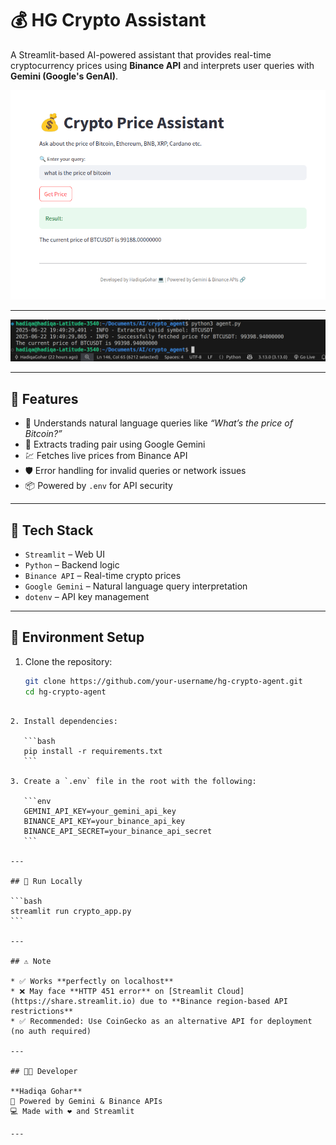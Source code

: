 
# 💰 HG Crypto Assistant

A Streamlit-based AI-powered assistant that provides real-time cryptocurrency prices using **Binance API** and interprets user queries with **Gemini (Google's GenAI)**.

![HG Crypto Assistant Screenshot](https://github.com/HadiqaGohar/HG-Crypto-Agent/blob/main/Screenshot%20from%202025-06-22%2019-44-37.png)

---

![HG Crypto Assistant Screenshot](https://github.com/HadiqaGohar/HG-Crypto-Agent/blob/main/Screenshot%20from%202025-06-22%2019-49-57.png)

---

## 📌 Features

- 🧠 Understands natural language queries like _“What’s the price of Bitcoin?”_
- 🔎 Extracts trading pair using Google Gemini
- 💹 Fetches live prices from Binance API
- 🛡️ Error handling for invalid queries or network issues
- 📦 Powered by `.env` for API security

---

## 🧪 Tech Stack

- `Streamlit` – Web UI
- `Python` – Backend logic
- `Binance API` – Real-time crypto prices
- `Google Gemini` – Natural language query interpretation
- `dotenv` – API key management

---

## 🔐 Environment Setup

1. Clone the repository:

   ```bash
   git clone https://github.com/your-username/hg-crypto-agent.git
   cd hg-crypto-agent
````

2. Install dependencies:

   ```bash
   pip install -r requirements.txt
   ```

3. Create a `.env` file in the root with the following:

   ```env
   GEMINI_API_KEY=your_gemini_api_key
   BINANCE_API_KEY=your_binance_api_key
   BINANCE_API_SECRET=your_binance_api_secret
   ```

---

## 🚀 Run Locally

```bash
streamlit run crypto_app.py
```

---

## ⚠️ Note

* ✅ Works **perfectly on localhost**
* ❌ May face **HTTP 451 error** on [Streamlit Cloud](https://share.streamlit.io) due to **Binance region-based API restrictions**
* ✅ Recommended: Use CoinGecko as an alternative API for deployment (no auth required)

---

## 👩‍💻 Developer

**Hadiqa Gohar**
🔗 Powered by Gemini & Binance APIs
💻 Made with ❤️ and Streamlit

---
